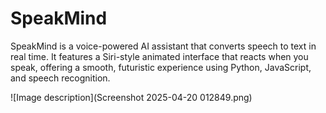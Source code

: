# SpeakMind
SpeakMind is a voice-powered AI assistant that converts speech to text in real time. It features a Siri-style animated interface that reacts when you speak, offering a smooth, futuristic experience using Python, JavaScript, and speech recognition.

![Image description](Screenshot 2025-04-20 012849.png)
